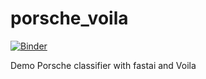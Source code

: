 # porsche_voila

[![Binder](https://mybinder.org/badge_logo.svg)](https://mybinder.org/v2/gh/fastai/main?urlpath=%2Fvoila%2Frender%2Fporsche_classifier.ipynb)

Demo Porsche classifier with fastai and Voila
